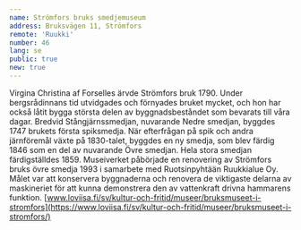 ```yaml
---
name: Strömfors bruks smedjemuseum
address: Bruksvägen 11, Strömfors
remote: 'Ruukki'
number: 46
lang: se
public: true
new: true
---
```

Virgina Christina af Forselles ärvde Strömfors bruk 1790. Under bergsrådinnans tid utvidgades och förnyades bruket mycket, och hon har också låtit bygga största delen av byggnadsbeståndet som bevarats till våra dagar. Bredvid Stångjärnssmedjan, nuvarande Nedre smedjan, byggdes 1747 brukets första spiksmedja. När efterfrågan på spik och andra järnföremål växte på 1830-talet, byggdes en ny smedja, som blev färdig 1846 som en del av nuvarande Övre smedjan. Hela stora smedjan färdigställdes 1859. Museiverket påbörjade en renovering av Strömfors bruks övre smedja 1993 i samarbete med Ruotsinpyhtään Ruukkialue Oy. Målet var att konservera byggnaderna och renovera de viktigaste delarna av maskineriet för att kunna demonstrera den av vattenkraft drivna hammarens funktion.
[www.loviisa.fi/sv/kultur-och-fritid/museer/bruksmuseet-i-stromfors](https://www.loviisa.fi/sv/kultur-och-fritid/museer/bruksmuseet-i-stromfors/)
